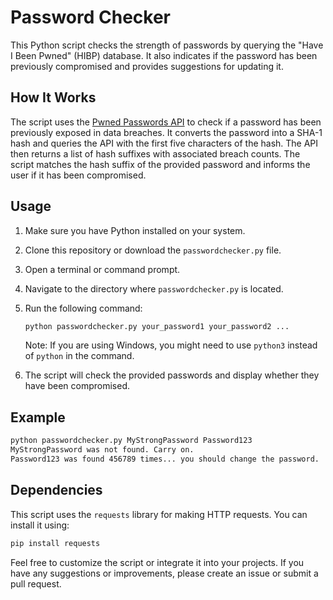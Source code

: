 # Password Checker

This Python script checks the strength of passwords by querying the "Have I Been Pwned" (HIBP) database. It also indicates if the password has been previously compromised and provides suggestions for updating it.

## How It Works

The script uses the [Pwned Passwords API](https://haveibeenpwned.com/API/v3#PwnedPasswords) to check if a password has been previously exposed in data breaches. It converts the password into a SHA-1 hash and queries the API with the first five characters of the hash. The API then returns a list of hash suffixes with associated breach counts. The script matches the hash suffix of the provided password and informs the user if it has been compromised.

## Usage

1. Make sure you have Python installed on your system.
2. Clone this repository or download the `passwordchecker.py` file.
3. Open a terminal or command prompt.
4. Navigate to the directory where `passwordchecker.py` is located.
5. Run the following command:

    ```bash
    python passwordchecker.py your_password1 your_password2 ...
    ```

   Note: If you are using Windows, you might need to use `python3` instead of `python` in the command.

6. The script will check the provided passwords and display whether they have been compromised.

## Example

```bash
python passwordchecker.py MyStrongPassword Password123
MyStrongPassword was not found. Carry on.
Password123 was found 456789 times... you should change the password.
```

## Dependencies

This script uses the `requests` library for making HTTP requests. You can install it using:

```bash
pip install requests
```

Feel free to customize the script or integrate it into your projects. If you have any suggestions or improvements, please create an issue or submit a pull request.
